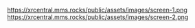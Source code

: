 https://xrcentral.mms.rocks/public/assets/images/screen-1.png https://xrcentral.mms.rocks/public/assets/images/screen-2.png
